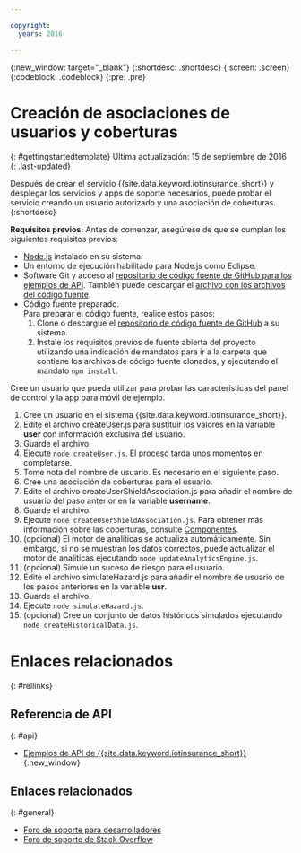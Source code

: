 ```yaml
---

copyright:
  years: 2016

---
```


<!-- Common attributes used in the template are defined as follows: -->
{:new_window: target="\_blank"}
{:shortdesc: .shortdesc}
{:screen: .screen}
{:codeblock: .codeblock}
{:pre: .pre}


<!-- {{site.data.keyword.iotinsurance_full}}  {{site.data.keyword.iotinsurance_short}}  -->


# Creación de asociaciones de usuarios y coberturas
{: #gettingstartedtemplate}
Última actualización: 15 de septiembre de 2016
{: .last-updated}

Después de crear el servicio {{site.data.keyword.iotinsurance_short}} y desplegar los servicios y apps de soporte necesarios, puede probar el servicio creando un usuario autorizado y una asociación de coberturas.
{:shortdesc}

**Requisitos previos:** Antes de comenzar, asegúrese de que se cumplan los siguientes requisitos previos:

- [Node.js](https://nodejs.org/en/) instalado en su sistema.  
- Un entorno de ejecución habilitado para Node.js como Eclipse.
- Software Git y acceso al [repositorio de código fuente de GitHub para los ejemplos de API](https://github.com/IBM-Bluemix/iot4i-api-examples-nodejs).   También puede descargar el [archivo con los archivos del código fuente](https://github.com/IBM-Bluemix/iot4i-api-examples-nodejs/archive/master.zip).
- Código fuente preparado.  
  Para preparar el código fuente, realice estos pasos:
  1. Clone o descargue el [repositorio de código fuente de GitHub](https://github.com/IBM-Bluemix/iot4i-api-examples-nodejs) a su sistema.
  2. Instale los requisitos previos de fuente abierta del proyecto utilizando una indicación de mandatos para ir a la carpeta que contiene los archivos de código fuente clonados, y ejecutando el mandato `npm install`.

Cree un usuario que pueda utilizar para probar las características del panel de control y la app para móvil de ejemplo.

1. Cree un usuario en el sistema {{site.data.keyword.iotinsurance_short}}.
  1. Edite el archivo createUser.js para sustituir los valores en la variable **user** con información exclusiva del usuario.
  2. Guarde el archivo.
  3. Ejecute `node createUser.js`. El proceso tarda unos momentos en completarse.
  4. Tome nota del nombre de usuario. Es necesario en el siguiente paso.
2. Cree una asociación de coberturas para el usuario.
  1. Edite el archivo createUserShieldAssociation.js para añadir el nombre de usuario del paso anterior en la variable **username**.
  2. Guarde el archivo.
  3. Ejecute `node createUserShieldAssociation.js`. Para obtener más información sobre las coberturas, consulte [Componentes](iotinsurance_overview.html#components).
3. (opcional) El motor de analíticas se actualiza automáticamente. Sin embargo, si no se muestran los datos correctos, puede actualizar el motor de analíticas ejecutando `node updateAnalyticsEngine.js`.
4. (opcional) Simule un suceso de riesgo para el usuario.
  1. Edite el archivo simulateHazard.js para añadir el nombre de usuario de los pasos anteriores en la variable **usr**.
  2. Guarde el archivo.
  3. Ejecute `node simulateHazard.js`.
5. (opcional) Cree un conjunto de datos históricos simulados ejecutando `node createHistoricalData.js`.


# Enlaces relacionados
{: #rellinks}

## Referencia de API
{: #api}
* [Ejemplos de API de {{site.data.keyword.iotinsurance_short}}](https://iot4i-docs-api.mybluemix.net/dist/){:new_window}

## Enlaces relacionados
{: #general}
* [Foro de soporte para desarrolladores](https://developer.ibm.com/answers/search.html?f=&type=question&redirect=search%2Fsearch&sort=relevance&q=%2B[iot]%20%2B[bluemix])
* [Foro de soporte de Stack Overflow](http://stackoverflow.com/questions/tagged/ibm-bluemix)
